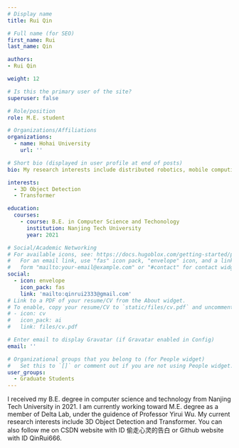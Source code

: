 ```yaml
---
# Display name
title: Rui Qin

# Full name (for SEO)
first_name: Rui
last_name: Qin

authors:
- Rui Qin

weight: 12

# Is this the primary user of the site?
superuser: false

# Role/position
role: M.E. student

# Organizations/Affiliations
organizations:
  - name: Hohai University
    url: ''

# Short bio (displayed in user profile at end of posts)
bio: My research interests include distributed robotics, mobile computing and programmable matter.

interests:
  - 3D Object Detection
  - Transformer

education:
  courses:
    - course: B.E. in Computer Science and Techonology
      institution: Nanjing Tech University
      year: 2021

# Social/Academic Networking
# For available icons, see: https://docs.hugoblox.com/getting-started/page-builder/#icons
#   For an email link, use "fas" icon pack, "envelope" icon, and a link in the
#   form "mailto:your-email@example.com" or "#contact" for contact widget.
social:
  - icon: envelope
    icon_pack: fas
    link: 'mailto:qinrui2333@gmail.com'
# Link to a PDF of your resume/CV from the About widget.
# To enable, copy your resume/CV to `static/files/cv.pdf` and uncomment the lines below.
# - icon: cv
#   icon_pack: ai
#   link: files/cv.pdf

# Enter email to display Gravatar (if Gravatar enabled in Config)
email: ''

# Organizational groups that you belong to (for People widget)
#   Set this to `[]` or comment out if you are not using People widget.
user_groups:
  - Graduate Students
---
```


I received my B.E. degree in computer science and technology from Nanjing Tech University in 2021. I am currently working toward M.E. degree as a member of Delta Lab, under the guidence of Professor Yirui Wu. My current research interests include 3D Object Detection and Transformer.
You can also follow me on CSDN website with ID 偷走心灵的告白 or Github website with ID QinRui666.